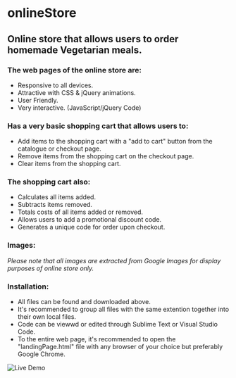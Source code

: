 # onlineStore
## Online store that allows users to order homemade Vegetarian meals.
### The web pages of the online store are:
* Responsive to all devices.
* Attractive with CSS & jQuery animations.
* User Friendly.
* Very interactive. (JavaScript/jQuery Code)

### Has a very basic shopping cart that allows users to:
* Add items to the shopping cart with a "add to cart" button from the catalogue or checkout page.
* Remove items from the shopping cart on the checkout page.
* Clear items from the shopping cart.

### The shopping cart also:
* Calculates all items added.
* Subtracts items removed.
* Totals costs of all items added or removed.
* Allows users to add a promotional discount code.
* Generates a unique code for order upon checkout.

### Images:
*Please note that all images are extracted from Google Images for display purposes of online store only.*

### Installation:
* All files can be found and downloaded above.
* It's recommended to group all files with the same extention together into their own local files.
* Code can be viewwd or edited through Sublime Text or Visual Studio Code.
* To the entire web page, it's recommended to open the "landingPage.html" file with any browser of your choice but preferably Google Chrome.

![Live Demo](Live%20Demo/liveDemo.gif)
